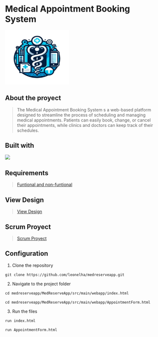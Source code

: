 # Medical Appointment Booking System
<img src="MedReserveApp/src/main/webapp/images/Logo.png" alt="Descripción de la imagen" width="210" height="180"/>

## About the proyect

> The Medical Appointment Booking System s a web-based platform designed to streamline the process of scheduling and managing medical appointments. Patients can easily book, change, or cancel their appointments, while clinics and doctors can keep track of their schedules.

## Built with
<p align="left">
  <a href="https://skillicons.dev">
    <img src="https://skillicons.dev/icons?i=java,html,css,js,mysql,vscode,gcp,github,git,nodejs,windows,idea&perline=8"/>
  </a>
</p>

## Requirements
> [Funtional and non-funtional](./Requirements.md)

## View Design
> [View Design](https://www.figma.com/design/xGY6zYI5zjh1SZbwc8ZLBD/Prototype?node-id=0-1&t=dALg2U3ScuPfYPDG-1)

## Scrum Proyect

> [Scrum Proyect](https://github.com/users/leonelha/projects/9/views/6)
   
## Configuration
1. Clone the repository
```shell
git clone https://github.com/leonelha/medreserveapp.git
```
2. Navigate to the project folder

```shell
cd medreserveapp/MedReserveApp/src/main/webapp/index.html
```
```shell
cd medreserveapp/MedReserveApp/src/main/webapp/AppointmentForm.html
```

3. Run the files

```shell
run index.html
```
```shell
run AppointmentForm.html
```
  

